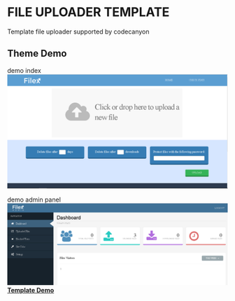 # FILE UPLOADER TEMPLATE

Template file uploader supported by codecanyon


## Theme Demo

demo index
![FILE UPLOADER TEMPLATE](https://github.com/riodelord/FILE-UPLOADER-TEMPLATE/blob/master/demo/index.png?raw=true 
"FILE UPLOADER TEMPLATE Preview")

demo admin panel
![FILE UPLOADER TEMPLATE](https://github.com/riodelord/FILE-UPLOADER-TEMPLATE/blob/master/demo/admin-panel.png?raw=true
"FILE UPLOADER TEMPLATE Preview")
**[Template Demo](https://colorlib.com/polygon/gentelella/index.html)**

